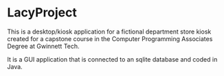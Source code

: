 # LacyProject
This is a desktop/kiosk application for a fictional department store kiosk created for a capstone course in the Computer Programming Associates Degree at Gwinnett Tech.

It is a GUI application that is connected to an sqlite database and coded in Java.  
